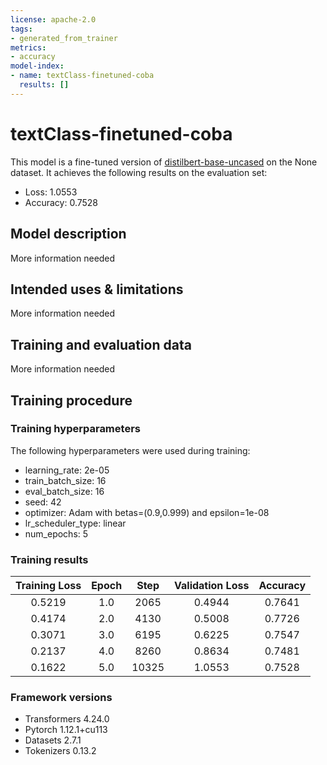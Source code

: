```yaml
---
license: apache-2.0
tags:
- generated_from_trainer
metrics:
- accuracy
model-index:
- name: textClass-finetuned-coba
  results: []
---
```


<!-- This model card has been generated automatically according to the information the Trainer had access to. You
should probably proofread and complete it, then remove this comment. -->

# textClass-finetuned-coba

This model is a fine-tuned version of [distilbert-base-uncased](https://huggingface.co/distilbert-base-uncased) on the None dataset.
It achieves the following results on the evaluation set:
- Loss: 1.0553
- Accuracy: 0.7528

## Model description

More information needed

## Intended uses & limitations

More information needed

## Training and evaluation data

More information needed

## Training procedure

### Training hyperparameters

The following hyperparameters were used during training:
- learning_rate: 2e-05
- train_batch_size: 16
- eval_batch_size: 16
- seed: 42
- optimizer: Adam with betas=(0.9,0.999) and epsilon=1e-08
- lr_scheduler_type: linear
- num_epochs: 5

### Training results

| Training Loss | Epoch | Step  | Validation Loss | Accuracy |
|:-------------:|:-----:|:-----:|:---------------:|:--------:|
| 0.5219        | 1.0   | 2065  | 0.4944          | 0.7641   |
| 0.4174        | 2.0   | 4130  | 0.5008          | 0.7726   |
| 0.3071        | 3.0   | 6195  | 0.6225          | 0.7547   |
| 0.2137        | 4.0   | 8260  | 0.8634          | 0.7481   |
| 0.1622        | 5.0   | 10325 | 1.0553          | 0.7528   |


### Framework versions

- Transformers 4.24.0
- Pytorch 1.12.1+cu113
- Datasets 2.7.1
- Tokenizers 0.13.2
